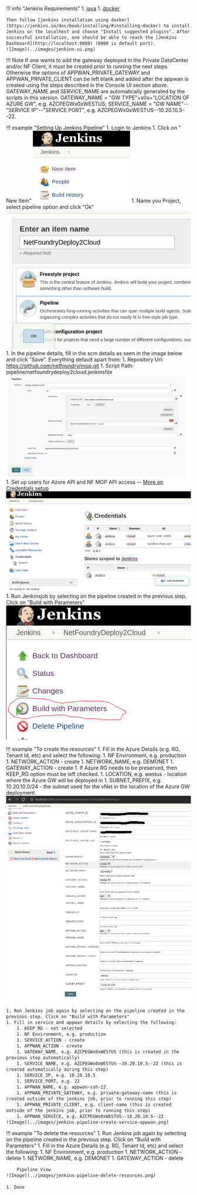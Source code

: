 !!! info "Jenkins Requirements"
    1. [java](https://jenkins.io/doc/administration/requirements/java/)
    1. [docker](https://docs.docker.com/get-docker/)

    Then follow [jenkins installation using docker](https://jenkins.io/doc/book/installing/#installing-docker) to install Jenkins on the localhost and choose "Install suggested plugins". After successful installation, one should be able to reach the [Jenkins Dashboard](http://localhost:8080) (8080 is default port).
    ![Image](../images/jenkins-ui.png)

!!! Note
    If one wants to add the gateway deployed in the Private DataCenter and/or NF Client, it must be created prior to running the next steps.
    Otherwise the options of APPWAN_PRIVATE_GATEWAY and APPWAN_PRIVATE_CLIENT can be left blank and added after the appwan is created using
    the steps described in the Console UI section above. GATEWAY_NAME and SERVICE_NAME are automatically generated by the scripts in this version.
    GATEWAY_NAME = "GW TYPE"+x0x+"LOCATION OF AZURE GW", e.g. AZCPEGWx0xWESTUS; SERVICE_NAME = "GW NAME"--"SERVICE IP"--"SERVICE PORT",
    e.g. AZCPEGWx0xWESTUS--10.20.10.5--22.

!!! example "Setting Up Jenkins Pipeline"
    1. Login to Jenkins
    1. Click on " New Item"
    ![Image](../images/jenkins-new-item.png)
    1. Name you Project, select pipeline option and click "Ok"
    ![Image](../images/jenkins-pipeline-name.png)
    1. In the pipeline details, fill in the scm details as seen in the image below and click "Save".
    Everything default apart from:
        1. Repository Url: https://github.com/netfoundry/mop.git
        1. Script Path: pipeline/netfoundrydeploy2cloud.jenkinsfile
    ![Image](../images/jenkins-pipeline-option.png)
    1. Set up users for Azure API and NF MOP API access --
    [More on Credentials setup](https://jenkins.io/doc/book/using/using-credentials/)
    ![Image](../images/jenkins-creds.png)
    1. Run Jenkinsjob by selecting on the pipeline created in the previous step. Click on "Build with Parameters"
    ![Image](../images/jenkins-pipeline-build-with-parameters.png)

!!! example "To create the resources"
    1. Fill in the Azure Details (e.g. RG, Tenant Id, etc) and select the following:
        1. NF Environment, e.g. production
        1. NETWORK_ACTION - create
        1. NETWORK_NAME, e.g. DEMONET
        1. GATEWAY_ACTION - create
        1. If Azure RG needs to be preserved, then KEEP_RG option must be left checked.
        1. LOCATION, e.g. westus - location where the Azure GW will be deployed in
        1. SUBNET_PREFIX, e.g. 10.20.10.0/24 - the subnet used for the vNet in the location of the Azure GW deployment.
    ![Image](../images/jenkins-pipeline-create-network-gateway.png)

    1. Run Jenkins job again by selecting on the pipeline created in the previous step. Click on "Build with Parameters"
    1. Fill in service and appwan details by selecting the following:
        1. KEEP_RG - not selected
        1. NF Environment, e.g. production
        1. SERVICE_ACTION - create
        1. APPWAN_ACTION - create
        1. GATEWAY_NAME, e.g. AZCPEGWx0xWESTUS (this is created in the previous step automatically)
        1. SERVICE_NAME, e.g. AZCPEGWx0xWESTUS--10.20.10.5--22 (this is created automatically during this step)
        1. SERVICE_IP, e.g. 10.20.10.5
        1. SERVICE_PORT, e.g. 22
        1. APPWAN_NAME, e.g. appwan-ssh-22
        1. APPWAN_PRIVATE_GATEWAY, e.g. private-gateway-name (this is created outside of the jenkins job, prior to running this step)
        1. APPWAN_PRIVATE_CLIENT, e.g. client-name (this is created outside of the jenkins job, prior to running this step)
        1. APPWAN_SERVICE, e.g. AZCPEGWx0xWESTUS--10.20.10.5--22
    ![Image](../images/jenkins-pipeline-create-service-appwan.png)

!!! example "To delete the resources"
    1. Run Jenkins job again by selecting on the pipeline created in the previous step. Click on "Build with Parameters"
    1. Fill in the Azure Details (e.g. RG, Tenant Id, etc) and select the following:
        1. NF Environment, e.g. production
        1. NETWORK_ACTION - delete
        1. NETWORK_NAME, e.g. DEMONET
        1. GATEWAY_ACTION - delete

        Pipeline View
    ![Image](../images/jenkins-pipeline-delete-resources.png)

    1. Done
